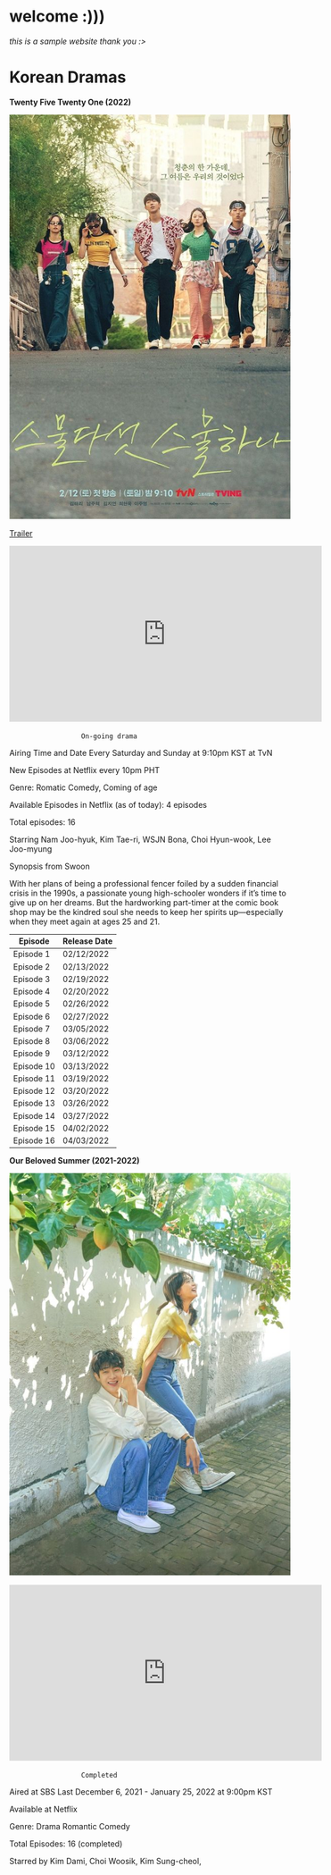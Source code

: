 # welcome :)))

*this is a sample website thank you :>* 


# Korean Dramas 






**Twenty Five Twenty One (2022)** 


![alt text](1efa6220bcf7e911cffe1dff06d3ade7.jpg)


[Trailer](https://youtu.be/gYp4cKumTwU)



<iframe width="560" height="315" src="https://www.youtube.com/embed/Jot9Gky4ays" title="YouTube video player" frameborder="0" allow="accelerometer; autoplay; clipboard-write; encrypted-media; gyroscope; picture-in-picture" allowfullscreen></iframe>


                      On-going drama 

Airing Time and Date 
Every Saturday and Sunday at 9:10pm KST at TvN  

New Episodes at Netflix every 10pm PHT 

Genre: Romatic Comedy, Coming of age 

Available Episodes in Netflix (as of today): 4 episodes

Total episodes: 16 

Starring Nam Joo-hyuk, Kim Tae-ri, WSJN Bona, Choi Hyun-wook, Lee Joo-myung

Synopsis from Swoon 

With her plans of being a professional fencer foiled by a sudden financial crisis in the 1990s, a passionate young high-schooler wonders if it’s time to give up on her dreams. But the hardworking part-timer at the comic book shop may be the kindred soul she needs to keep her spirits up—especially when they meet again at ages 25 and 21. 


| Episode | Release Date |
| ----------- | ----------- |
| Episode 1 | 02/12/2022 |
| Episode 2 | 02/13/2022 |
| Episode 3 | 02/19/2022 |
| Episode 4 | 02/20/2022 |
| Episode 5 | 02/26/2022 | 
| Episode 6 | 02/27/2022 |
| Episode 7 | 03/05/2022 |
| Episode 8 | 03/06/2022 |
| Episode 9 | 03/12/2022 |
| Episode 10 | 03/13/2022 |
| Episode 11 | 03/19/2022 |
| Episode 12 | 03/20/2022 |
| Episode 13 | 03/26/2022 |
| Episode 14 | 03/27/2022 |
| Episode 15 | 04/02/2022 |
| Episode 16 | 04/03/2022 |


**Our Beloved Summer (2021-2022)** 


![alt text](05be50182ae4df096db72f78b2c2ed56.jpg)

<iframe width="560" height="315" src="https://www.youtube.com/embed/p_dDoDQ8u94?start=37" title="YouTube video player" frameborder="0" allow="accelerometer; autoplay; clipboard-write; encrypted-media; gyroscope; picture-in-picture" allowfullscreen></iframe>

                      Completed 
                                   
                                   
Aired at SBS Last December 6, 2021 - January 25, 2022 at 9:00pm KST 

Available at Netflix

Genre: Drama Romantic Comedy 

Total Episodes: 16 (completed) 
 
Starred by Kim Dami, Choi Woosik, Kim Sung-cheol, 

